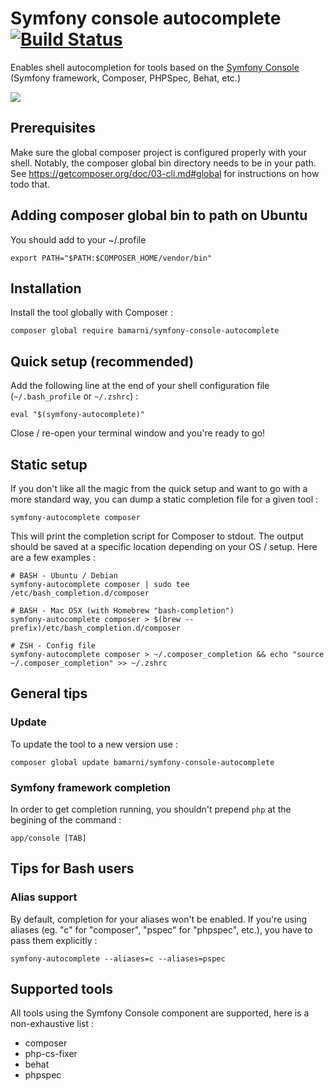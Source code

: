 # Symfony console autocomplete [![Build Status](https://travis-ci.org/bamarni/symfony-console-autocomplete.svg?branch=master)](https://travis-ci.org/bamarni/symfony-console-autocomplete)

Enables shell autocompletion for tools based on the
[Symfony Console](http://symfony.com/doc/master/components/console/introduction.html) 
(Symfony framework, Composer, PHPSpec, Behat, etc.)

<img src="https://cloud.githubusercontent.com/assets/1205386/12221229/ecbda408-b791-11e5-8b2f-524763250a53.png" />

## Prerequisites

Make sure the global composer project is configured properly with your shell.
Notably, the composer global bin directory needs to be in your path.
See https://getcomposer.org/doc/03-cli.md#global for instructions on how todo that.

## Adding composer global bin to path on Ubuntu

You should add to your ~/.profile 
```
export PATH="$PATH:$COMPOSER_HOME/vendor/bin"
```

## Installation

Install the tool globally with Composer :

    composer global require bamarni/symfony-console-autocomplete

## Quick setup (recommended)

Add the following line at the end of your shell configuration file (`~/.bash_profile` or `~/.zshrc`) :

    eval "$(symfony-autocomplete)"

Close / re-open your terminal window and you're ready to go!

## Static setup

If you don't like all the magic from the quick setup and want to go with a more standard way,
you can dump a static completion file for a given tool :

    symfony-autocomplete composer

This will print the completion script for Composer to stdout. The output should be saved
at a specific location depending on your OS / setup. Here are a few examples :

    # BASH - Ubuntu / Debian
    symfony-autocomplete composer | sudo tee /etc/bash_completion.d/composer

    # BASH - Mac OSX (with Homebrew "bash-completion")
    symfony-autocomplete composer > $(brew --prefix)/etc/bash_completion.d/composer

    # ZSH - Config file
    symfony-autocomplete composer > ~/.composer_completion && echo "source ~/.composer_completion" >> ~/.zshrc

## General tips

### Update

To update the tool to a new version use :

    composer global update bamarni/symfony-console-autocomplete

### Symfony framework completion

In order to get completion running, you shouldn't prepend `php` at the begining of the command :

    app/console [TAB]

## Tips for Bash users

### Alias support

By default, completion for your aliases won't be enabled. If you're using aliases
(eg. "c" for "composer", "pspec" for "phpspec", etc.), you have to pass them explicitly :

    symfony-autocomplete --aliases=c --aliases=pspec

## Supported tools

All tools using the Symfony Console component are supported,
here is a non-exhaustive list :

* composer
* php-cs-fixer
* behat
* phpspec
